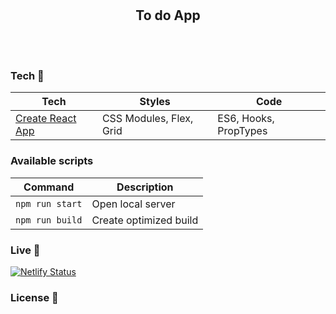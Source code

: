 <h1 align="center">
<br>
<!-- <p align="center">
<img src="https://i.imgur.com/mH3UlQB.jpg"  alt="Logo">
</p> -->

</h1>

<h2 align="center">To do App</h2>

<!-- <h3 align="center">To do App with Material-UI</h3> -->

<!-- <p align="center">
  <a >
    <img src=""
         alt="Screenshot">
  </a>
</p> -->

<!-- ## Project Overview 🎉 -->

<br>
<br>

### Tech 🔧

| Tech                                                             | Styles                  | Code                  |
| ---------------------------------------------------------------- | ----------------------- | --------------------- |
| [Create React App](https://github.com/facebook/create-react-app) | CSS Modules, Flex, Grid | ES6, Hooks, PropTypes |

<!-- ## Screenshots 📺

<p align="center">
    <img src="" alt="Screenshot">
</p>

<p align="center">
    <img src="" alt="Screenshot">
</p>

<p align="center">
    <img src="" alt="Screenshot">
</p>

### Code Example/Issues 🔍

### Installation 💾 -->

### Available scripts

| Command         | Description            |
| --------------- | ---------------------- |
| `npm run start` | Open local server      |
| `npm run build` | Create optimized build |

### Live 📍

[![Netlify Status](https://api.netlify.com/api/v1/badges/7b84f7eb-a552-483f-944c-46d5ebd5fbc5/deploy-status)](https://zen-yalow-26ba82.netlify.app)

### License 🔱
